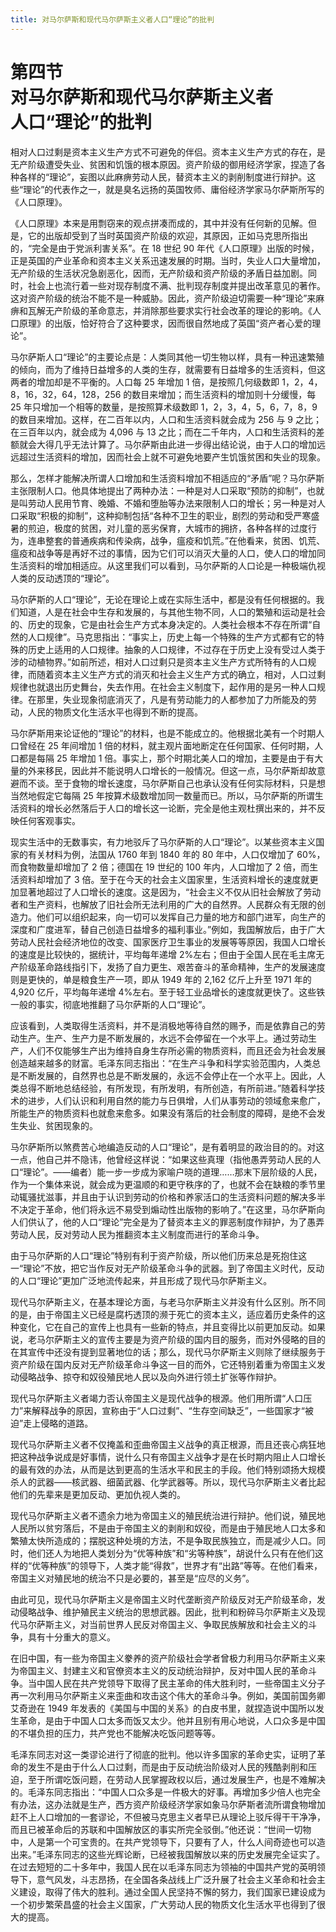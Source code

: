 ```yaml
---
title: 对马尔萨斯和现代马尔萨斯主义者人口“理论”的批判
---
```


# 第四节<br>**对马尔萨斯&ZeroWidthSpace;和现代马尔萨斯主义者<br>人口“理论”的批判**

相对人口过剩是资本主义生产方式不可避免的伴侣。资本主义生产方式的存在，是无产阶级遭受失业、贫困和饥饿的根本原因。资产阶级的御用经济学家，捏造了各种各样的“理论”，妄图以此麻痹劳动人民，替资本主义的剥削制度进行辩护。这些“理论”的代表作之一，就是臭名远扬的英国牧师、庸俗经济学家马尔萨斯所写的《人口原理》。

《人口原理》本来是用剽窃来的观点拼凑而成的，其中并没有任何新的见解。但是，它的出版却受到了当时英国资产阶级的欢迎，其原因，正如马克思所指出的，“完全是由于党派利害关系”。在 18 世纪 90 年代《人口原理》出版的时候，正是英国的产业革命和资本主义关系迅速发展的时期。当时，失业人口大量增加，无产阶级的生活状况急剧恶化，因而，无产阶级和资产阶级的矛盾日益加剧。同时，社会上也流行着一些对现存制度不满、批判现存制度并提出改革意见的著作。这对资产阶级的统治不能不是一种威胁。因此，资产阶级迫切需要一种“理论”来麻痹和瓦解无产阶级的革命意志，并消除那些要求实行社会改革的理论的影响。《人口原理》的出版，恰好符合了这种要求，因而很自然地成了英国“资产者心爱的理论”。

马尔萨斯人口“理论”的主要论点是：人类同其他一切生物以样，具有一种迅速繁殖的倾向，而为了维持日益增多的人类的生存，就需要有日益增多的生活资料，但这两者的增加却是不平衡的。人口每 25 年增加 1 倍，是按照几何级数即 1，2，4，8，16，32，64，128，256 的数目来增加；而生活资料的增加则十分缓慢，每 25 年只增加一个相等的数量，是按照算术级数即 1，2，3，4，5，6，7，8，9 的数目来增加。这样，在二百年以内，人口和生活资料就会成为 256 与 9 之比；在三百年以内，就会成为 4,096 与 13 之比；而在二千年内，人口和生活资料的差额就会大得几乎无法计算了。马尔萨斯由此进一步得出结论说，由于人口的增加远远超过生活资料的增加，因而社会上就不可避免地要产生饥饿贫困和失业的现象。

那么，怎样才能解决所谓人口增加和生活资料增加不相适应的“矛盾”呢？马尔萨斯主张限制人口。他具体地提出了两种办法：一种是对人口采取“预防的抑制”，也就是叫劳动人民用节育、晚婚、不婚和堕胎等办法来限制人口的增长；另一种是对人口采取“积极的抑制”，这种抑制包括“各种不卫生的职业，剧烈的劳动和受严寒盛暑的煎迫，极度的贫困，对儿童的恶劣保育，大城市的拥挤，各种各样的过度行为，连串整套的普通疾病和传染病，战争，瘟疫和饥荒。”在他看来，贫困、饥荒、瘟疫和战争等是再好不过的事情，因为它们可以消灭大量的人口，使人口的增加同生活资料的增加相适应。从这里我们可以看到，马尔萨斯的人口论是一种极端仇视人类的反动透顶的“理论”。

马尔萨斯的人口“理论”，无论在理论上或在实际生活中，都是没有任何根据的。我们知道，人是在社会中生存和发展的，与其他生物不同，人口的繁殖和运动是社会的、历史的现象，它是由社会生产方式本身决定的。人类社会根本不存在所谓“自然的人口规律”。马克思指出：“事实上，历史上每一个特殊的生产方式都有它的特殊的历史上适用的人口规律。抽象的人口规律，不过存在于历史上没有受过人类于涉的动植物界。”如前所述，相对人口过剩只是资本主义生产方式所特有的人口规律，而随着资本主义生产方式的消灭和社会主义生产方式的确立，相对，人口过剩规律也就退出历史舞台，失去作用。在社会主义制度下，起作用的是另一种人口规律。在那里，失业现象彻底消灭了，凡是有劳动能力的人都参加了力所能及的劳动，人民的物质文化生活水平也得到不断的提高。

马尔萨斯用来论证他的“理论”的材料，也是不能成立的。他根据北美有一个时期人口曾经在 25 年间增加 1 倍的材料，就主观片面地断定在任何国家、任何时期，人口都是每隔 25 年增加 1 倍。事实上，那个时期北美人口的增加，主要是由于有大量的外来移民，因此并不能说明人口增长的一般情况。但这一点，马尔萨斯却故意避而不谈。至于食物的增长速度，马尔萨斯自己也承认没有任何实际材料，只是想当然地假定它每隔 25 年按算术级数增加同一数量而已。所以，马尔萨斯的所谓生活资料的增长必然落后于人口的增长这一论断，完全是他主观杜撰出来的，并不反映任何客观事实。

现实生活中的无数事实，有力地驳斥了马尔萨斯的人口“理论”。以某些资本主义国家的有关材料为例，法国从 1760 年到 1840 年的 80 年中，人口仅增加了 60%，而食物数量却增加了 2 倍；德国在 19 世纪的 100 年内，人口增加了 2 倍，而生活资料却增加了 3 倍。至于在今天的社会主义国家里，生活资料增长的速度就更加显著地超过了人口增长的速度。这是因为，“社会主义不仅从旧社会解放了劳动者和生产资料，也解放了旧社会所无法利用的广大的自然界。人民群众有无限的创造力。他们可以组织起来，向一切可以发挥自己力量的地方和部门进军，向生产的深度和广度进军，替自己创造日益增多的福利事业。”例如，我国解放后，由于广大劳动人民社会经济地位的改变、国家医疗卫生事业的发展等等原因，我国人口增长的速度是比较快的，据统计，平均每年递增 2%左右；但由于全国人民在毛主席无产阶级革命路线指引下，发扬了自力更生、艰苦奋斗的革命精神，生产的发展速度则是更快的，单是粮食生产一项，即从 1949 年的 2,162 亿斤上升至 1971 年的 4,920 亿斤，平均每年递增 4%左右。至于轻工业品增长的速度就更快了。这些铁一般的事实，彻底地推翻了马尔萨斯的人口“理论”。

应该看到，人类取得生活资料，并不是消极地等待自然的赐予，而是依靠自己的劳动生产。生产、生产力是不断发展的，水远不会停留在一个水平上。通过劳动生产，人们不仅能够生产出为维持自身生存所必需的物质资料，而且还会为社会发展创造越来越多的财富。毛泽东同志指出：“在生产斗争和科学实验范围内，人类总是不断发展的，自然界也总是不断发展的，永远不会停止在一个水平上。因此，人类总得不断地总结经验，有所发现，有所发明，有所创造，有所前进。”随着科学技术的进步，人们认识和利用自然的能力与日俱增，人们从事劳动的领域愈来愈广，所能生产的物质资料也就愈来愈多。如果没有落后的社会制度的障碍，是绝不会发生失业、贫困现象的。

马尔萨斯所以煞费苦心地编造反动的人口“理论”，是有着明显的政治目的的。对这一点，他自己并不隐讳，他曾经这样说：“如果这些真理（指他愚弄劳动人民的人口“理论”。——编者）能一步一步成为家喻户晓的道理……那末下层阶级的人民，作为一个集体来说，就会成为更温顺的和更守秩序的了，也就不会在缺粮的季节里动辄骚扰滋事，并且由于认识到劳动的价格和养家活口的生活资料问题的解决多半不决定于革命，他们将永远不易受到煽动性出版物的影响了。”在这里，马尔萨斯向人们供认了，他的人口“理论”完全是为了替资本主义的罪恶制度作辩护，为了愚弄劳动人民，反对劳动人民为推翻资本主义制度而进行的革命斗争。

由于马尔萨斯的人口“理论”特别有利于资产阶级，所以他们历来总是死抱住这一“理论”不放，把它当作反对无产阶级革命斗争的武器。到了帝国主义时代，反动的人口“理论”更加广泛地流传起来，并且形成了现代马尔萨斯主义。

现代马尔萨斯主义，在基本理论方面，与老马尔萨斯主义并没有什么区别。所不同的是，由于帝国主义已经是腐朽透顶的濒于死亡的资本主义，适应着历史条件的这种变化，它在自己的宣传上也具有一些新的特点，并且变得比以前更加反动。如果说，老马尔萨斯主义的宣传主要是为资产阶级的国内目的服务，而对外侵略的目的在其宣传中还没有提到显著地位的话；那么，现代马尔萨斯主义则除了继续服务于资产阶级在国内反对无产阶级革命斗争这一目的而外，它还特别着重为帝国主义发动侵略战争、掠夺和奴役殖民地人民以及向外进行领土扩张等作辩护。

现代马尔萨斯主义者竭力否认帝国主义是现代战争的根源。他们用所谓“人口压力”来解释战争的原因，宣称由于“人口过剩”、“生存空间缺乏”，一些国家才“被迫”走上侵略的道路。

现代马尔萨斯主义者不仅掩盖和歪曲帝国主义战争的真正根源，而且还丧心病狂地把这种战争说成是好事情，说什么只有帝国主义战争才是在长时期内阻止人口增长的最有效的办法，从而是达到更高的生活水平和民主的手段。他们特别颂扬大规模杀人的武器——核武器、细菌武器、化学武器等。所以，现代马尔萨斯主义者比起他们的先辈来是更加反动、更加仇视人类的。

现代马尔萨斯主义者不遗余力地为帝国主义的殖民统治进行辩护。他们说，殖民地人民所以贫穷落后，不是由于帝国主义的剥削和奴役，而是由于殖民地人口太多和繁殖太快所造成的；摆脱这种处境的方法，不是争取民族独立，而是减少人口。同时，他们还人为地把人类划分为“优等种族”和“劣等种族”，胡说什么只有在他们这样的“优等种族”的领导下，人类才能“得救”，世界才有“出路”等等。在他们看来，帝国主义对殖民地的统治不只是必要的，甚至是“应尽的义务”。

由此可见，现代马尔萨斯主义是帝国主义时代垄断资产阶级反对无产阶级革命，发动侵略战争、维护殖民主义统治的思想武器。因此，批判和粉碎马尔萨斯主义及现代马尔萨斯主义，对当前世界人民反对帝国主义、争取民族解放和社会主义的斗争，具有十分重大的意义。

在旧中国，有一些为帝国主义豢养的资产阶级社会学者曾极力利用马尔萨斯主义来为帝国主义、封建主义和官僚资本主义的反动统治辩护，反对中国人民的革命斗争。当中国人民在共产党领导下取得了民主革命的伟大胜利时，一些帝国主义分子再一次利用马尔萨斯主义来歪曲和攻击这个伟大的革命斗争。例如，美国前国务卿艾奇逊在 1949 年发表的《美国与中国的关系》的白皮书里，就捏造说中国所以发生革命，是由于中国人口太多而饭又太少。他并且别有用心地说，人口众多是中国的不堪负担的压力，共产党也不能解决吃饭问题等等。

毛泽东同志对这一类谬论进行了彻底的批判。他以许多国家的革命史实，证明了革命的发生不是由于什么人口过剩，而是由于反动统治阶级对人民的残酷剥削和压迫，至于所谓吃饭问题，在劳动人民掌握政权以后，通过发展生产，也是不难解决的。毛泽东同志指出：“中国人口众多是一件极大的好事。再增加多少倍人也完全有办法，这办法就是生产，西方资产阶级经济学家如象马尔萨斯者流所谓食物增加赶不上人口增加的一套谬论，不但被马克思主义者早已从理论上驳斥得干干净净，而且已被革命后的苏联和中国解放区的事实所完全驳倒。”他还说：“世间一切物中，人是第一个可宝贵的。在共产党领导下，只要有了人，什么人间奇迹也可以造出来。”毛泽东同志的这些光辉论断，已经被我国解放以来的历史发展完全证实了。在过去短短的二十多年中，我国人民在以毛泽东同志为领袖的中国共产党的英明领导下，意气风发，斗志昂扬，在全国各条战线上广泛升展了社会主义革命和社会主义建设，取得了伟大的胜利。通过全国人民坚持不懈的努力，我们国家已建设成为一个初步繁荣昌盛的社会主义国家，广大劳动人民的物质文化生活水平也得到了很大的提高。